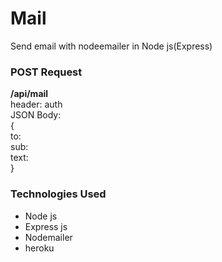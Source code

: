 # Mail
Send email with nodeemailer in Node js(Express)

### POST Request
**/api/mail**<br />
header: auth<br />
JSON Body:<br />
{<br />
to:<br />
sub:<br />
text:<br />
}<br />

### Technologies Used
- Node js 
- Express js
- Nodemailer
- heroku